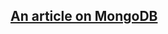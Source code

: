 ## [An article on MongoDB](https://medium.freecodecamp.org/introduction-to-mongoose-for-mongodb-d2a7aa593c57)
